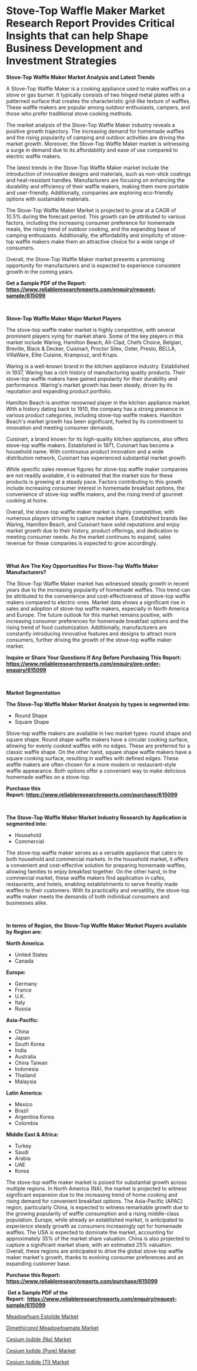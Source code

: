 <p><h1>Stove-Top Waffle Maker Market Research Report Provides Critical Insights that can help Shape Business Development and Investment Strategies</h1></p><p><strong>Stove-Top Waffle Maker Market Analysis and Latest Trends</strong></p>
<p><p>A Stove-Top Waffle Maker is a cooking appliance used to make waffles on a stove or gas burner. It typically consists of two hinged metal plates with a patterned surface that creates the characteristic grid-like texture of waffles. These waffle makers are popular among outdoor enthusiasts, campers, and those who prefer traditional stove cooking methods.</p><p>The market analysis of the Stove-Top Waffle Maker industry reveals a positive growth trajectory. The increasing demand for homemade waffles and the rising popularity of camping and outdoor activities are driving the market growth. Moreover, the Stove-Top Waffle Maker market is witnessing a surge in demand due to its affordability and ease of use compared to electric waffle makers.</p><p>The latest trends in the Stove-Top Waffle Maker market include the introduction of innovative designs and materials, such as non-stick coatings and heat-resistant handles. Manufacturers are focusing on enhancing the durability and efficiency of their waffle makers, making them more portable and user-friendly. Additionally, companies are exploring eco-friendly options with sustainable materials.</p><p>The Stove-Top Waffle Maker Market is projected to grow at a CAGR of 10.5% during the forecast period. This growth can be attributed to various factors, including the increasing consumer preference for homemade meals, the rising trend of outdoor cooking, and the expanding base of camping enthusiasts. Additionally, the affordability and simplicity of stove-top waffle makers make them an attractive choice for a wide range of consumers.</p><p>Overall, the Stove-Top Waffle Maker market presents a promising opportunity for manufacturers and is expected to experience consistent growth in the coming years.</p></p>
<p><strong>Get a Sample PDF of the Report:&nbsp; <a href="https://www.reliableresearchreports.com/enquiry/request-sample/615099">https://www.reliableresearchreports.com/enquiry/request-sample/615099</a></strong></p>
<p>&nbsp;</p>
<p><strong>Stove-Top Waffle Maker Major Market Players</strong></p>
<p><p>The stove-top waffle maker market is highly competitive, with several prominent players vying for market share. Some of the key players in this market include Waring, Hamilton Beach, All-Clad, Chefs Choice, Belgian, Breville, Black & Decker, Cuisinart, Proctor Silex, Oster, Presto, BELLA, VillaWare, Elite Cuisine, Krampouz, and Krups.</p><p>Waring is a well-known brand in the kitchen appliance industry. Established in 1937, Waring has a rich history of manufacturing quality products. Their stove-top waffle makers have gained popularity for their durability and performance. Waring's market growth has been steady, driven by its reputation and expanding product portfolio.</p><p>Hamilton Beach is another renowned player in the kitchen appliance market. With a history dating back to 1910, the company has a strong presence in various product categories, including stove-top waffle makers. Hamilton Beach's market growth has been significant, fueled by its commitment to innovation and meeting consumer demands.</p><p>Cuisinart, a brand known for its high-quality kitchen appliances, also offers stove-top waffle makers. Established in 1971, Cuisinart has become a household name. With continuous product innovation and a wide distribution network, Cuisinart has experienced substantial market growth.</p><p>While specific sales revenue figures for stove-top waffle maker companies are not readily available, it is estimated that the market size for these products is growing at a steady pace. Factors contributing to this growth include increasing consumer interest in homemade breakfast options, the convenience of stove-top waffle makers, and the rising trend of gourmet cooking at home.</p><p>Overall, the stove-top waffle maker market is highly competitive, with numerous players striving to capture market share. Established brands like Waring, Hamilton Beach, and Cuisinart have solid reputations and enjoy market growth due to their history, product offerings, and dedication to meeting consumer needs. As the market continues to expand, sales revenue for these companies is expected to grow accordingly.</p></p>
<p>&nbsp;</p>
<p><strong>What Are The Key Opportunities For Stove-Top Waffle Maker Manufacturers?</strong></p>
<p><p>The Stove-Top Waffle Maker market has witnessed steady growth in recent years due to the increasing popularity of homemade waffles. This trend can be attributed to the convenience and cost-effectiveness of stove-top waffle makers compared to electric ones. Market data shows a significant rise in sales and adoption of stove-top waffle makers, especially in North America and Europe. The future outlook for this market remains positive, with increasing consumer preferences for homemade breakfast options and the rising trend of food customization. Additionally, manufacturers are constantly introducing innovative features and designs to attract more consumers, further driving the growth of the stove-top waffle maker market.</p></p>
<p><strong>Inquire or Share Your Questions If Any Before Purchasing This Report: <a href="https://www.reliableresearchreports.com/enquiry/pre-order-enquiry/615099">https://www.reliableresearchreports.com/enquiry/pre-order-enquiry/615099</a></strong></p>
<p>&nbsp;</p>
<p><strong>Market Segmentation</strong></p>
<p><strong>The Stove-Top Waffle Maker Market Analysis by types is segmented into:</strong></p>
<p><ul><li>Round Shape</li><li>Square Shape</li></ul></p>
<p><p>Stove-top waffle makers are available in two market types: round shape and square shape. Round shape waffle makers have a circular cooking surface, allowing for evenly cooked waffles with no edges. These are preferred for a classic waffle shape. On the other hand, square shape waffle makers have a square cooking surface, resulting in waffles with defined edges. These waffle makers are often chosen for a more modern or restaurant-style waffle appearance. Both options offer a convenient way to make delicious homemade waffles on a stove-top.</p></p>
<p><strong>Purchase this Report:&nbsp;<a href="https://www.reliableresearchreports.com/purchase/615099">https://www.reliableresearchreports.com/purchase/615099</a></strong></p>
<p>&nbsp;</p>
<p><strong>The Stove-Top Waffle Maker Market Industry Research by Application is segmented into:</strong></p>
<p><ul><li>Household</li><li>Commercial</li></ul></p>
<p><p>The stove-top waffle maker serves as a versatile appliance that caters to both household and commercial markets. In the household market, it offers a convenient and cost-effective solution for preparing homemade waffles, allowing families to enjoy breakfast together. On the other hand, in the commercial market, these waffle makers find application in cafes, restaurants, and hotels, enabling establishments to serve freshly made waffles to their customers. With its practicality and versatility, the stove-top waffle maker meets the demands of both individual consumers and businesses alike.</p></p>
<p>&nbsp;</p>
<p><strong>In terms of Region, the Stove-Top Waffle Maker Market Players available by Region are:</strong></p>
<p>
    <p> <strong> North America: </strong>
        <ul>
            <li>United States</li>
            <li>Canada</li>
        </ul>
        </p> 
    <p> <strong> Europe: </strong>
        <ul>
            <li>Germany</li>
            <li>France</li>
            <li>U.K.</li>
            <li>Italy</li>
            <li>Russia</li>
        </ul>
        </p> 
    <p> <strong> Asia-Pacific: </strong>
        <ul>
            <li>China</li>
            <li>Japan</li>
            <li>South Korea</li>
            <li>India</li>
            <li>Australia</li>
            <li>China Taiwan</li>
            <li>Indonesia</li>
            <li>Thailand</li>
            <li>Malaysia</li>
        </ul>
        </p> 
    <p> <strong> Latin America: </strong>
        <ul>
            <li>Mexico</li>
            <li>Brazil</li>
            <li>Argentina Korea</li>
            <li>Colombia</li>
        </ul>
        </p> 
    <p> <strong> Middle East & Africa: </strong>
        <ul>
            <li>Turkey</li>
            <li>Saudi</li>
            <li>Arabia</li>
            <li>UAE</li>
            <li>Korea</li>
        </ul>
    </p>
    </p>
<p><p>The stove-top waffle maker market is poised for substantial growth across multiple regions. In North America (NA), the market is projected to witness significant expansion due to the increasing trend of home cooking and rising demand for convenient breakfast options. The Asia-Pacific (APAC) region, particularly China, is expected to witness remarkable growth due to the growing popularity of waffle consumption and a rising middle-class population. Europe, while already an established market, is anticipated to experience steady growth as consumers increasingly opt for homemade waffles. The USA is expected to dominate the market, accounting for approximately 35% of the market share valuation. China is also projected to capture a significant market share, with an estimated 25% valuation. Overall, these regions are anticipated to drive the global stove-top waffle maker market's growth, thanks to evolving consumer preferences and an expanding customer base.</p></p>
<p><strong>Purchase this Report: <a href="https://www.reliableresearchreports.com/purchase/615099">https://www.reliableresearchreports.com/purchase/615099</a></strong></p>
<p>&nbsp;<strong>Get a Sample PDF of the Report:&nbsp;&nbsp;<a href="https://www.reliableresearchreports.com/enquiry/request-sample/615099">https://www.reliableresearchreports.com/enquiry/request-sample/615099</a></strong></p>
<p><strong></strong></p>
<p><p><a href="https://medium.com/@akshatsharma12/meadowfoam-estolide-market-size-growth-forecast-2023-2030-a747699e2208">Meadowfoam Estolide Market</a></p><p><a href="https://medium.com/@v25590012/dimethiconol-meadowfoamate-market-size-growth-forecast-2023-2030-7afa7c195e70">Dimethiconol Meadowfoamate Market</a></p><p><a href="https://www.linkedin.com/pulse/cesium-iodide-na-market-size-growth-forecast-from-2023/">Cesium Iodide (Na) Market</a></p><p><a href="https://www.linkedin.com/pulse/cesium-iodide-pure-market-size-share-amp-trends-analysis-report/">Cesium Iodide (Pure) Market</a></p><p><a href="https://www.linkedin.com/pulse/decoding-cesium-iodide-tl-market-deep-dive-latest-trends/">Cesium Iodide (Tl) Market</a></p></p>